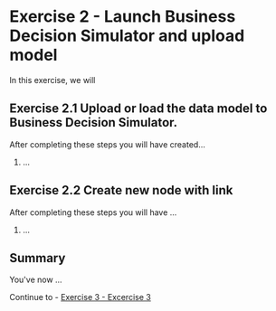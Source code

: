 # Exercise 2 - Launch Business Decision Simulator and upload model

In this exercise, we will 

## Exercise 2.1 Upload or load the data model to Business Decision Simulator.

After completing these steps you will have created...

1. ...



## Exercise 2.2 Create new node with link

After completing these steps you will have ...

1.	...

## Summary

You've now ...

Continue to - [Exercise 3 - Excercise 3 ](../ex3/README.md)
